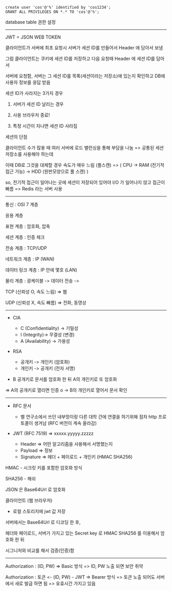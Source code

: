 ```
create user 'cos'@'%' identified by 'cos1234';
GRANT ALL PRIVILEGES ON *.* TO 'cos'@'%';
```
database table 권한 설정 

-------------------------------------------------------
JWT = JSON WEB TOKEN

클라이언트가 서버에 최초 요청시 서버가 세션 ID를 만들어서 Header 에 담아서 보냄

그럼 클라이언트는 쿠키에 세션 ID를 저장하고 다음 요청때 Header 에 세션 ID를 담아서

서버에 요청함, 서버는 그 세션 ID를 목록(세션이라는 저장소)에 있는지 확인하고 DB에 사용자 정보를 응답 받음

세션 ID가 사라지는 3가지 경우

1. 서버가 세션 ID 날리는 경우

2. 사용 브라우저 종료!

3. 특정 시간이 지나면 세션 ID 사라짐

세션의 단점

클라이언트 수가 많읗 때 여러 서버에 로드 밸런싱을 통해 부담을 나눔 => 공통된 세션 저장소를 사용해야 하는데

이때 DB로 그것을 대체할 경우 속도가 매우 느림 (풀스캔) => ( CPU -> RAM (전기적 접근 가능) -> HDD (원판모양으로 풀 스캔) )

so, 전기적 접근이 일어나는 곳에 세션이 저장되어 있어야 I/O 가 일어나지 않고 접근이 빠름 => Redis 라는 서버 사용

------------------------------------------------------------------------

통신 : OSI 7 계층

응용 계층

표현 계층 : 암호화, 압축

세션 계층 : 인증 체크

전송 계층 : TCP/UDP

네트워크 계층 : IP (WAN)

데이터 링크 계층 : IP 안에 몇호 (LAN)

물리 계층 : 광케이블     -> 데이터 전송 ->

TCP (신뢰성 O, 속도 느림) => 웹

UDP (신뢰성 X, 속도 빠름) => 전화, 동영상

------------------------------------------------------------------------------
- CIA
    - C (Confidentiality) -> 기밀성
    - I (Integrity)-> 무결성 (변경)
    - A (Availability) -> 가용성


- RSA
    - 공개키 -> 개인키 (암호화)
    - 개인키 -> 공개키 (전자 서명)


- B 공개키로 문서를 암호화 한 뒤 A의 개인키로 또 암호화

=> A의 공개키로 열리면 인증 o -> B의 개인키로 열어서 문서 확인

-----------------------------------------------------------------

- RFC 문서
    - 벨 연구소에서 쓰던 내부망이랑 다른 대학 간에 연결을 하기위해 점차 http 프로토콜이 생겨남 (RFC 버전이 계속 올라감)

- JWT (RFC 7519) => xxxxx.yyyyy.zzzzz
    - Header => 어떤 알고리즘을 사용해서 서명했는지
    - Payload => 정보
    - Signature => 헤더 + 페이로드 + 개인키 (HMAC SHA256)

HMAC - 시크릿 키를 포함한 암호화 방식

SHA256 - 해쉬

JSON 은 Base64Url 로 암호화

클라이언트 (웹 브라우저)

- 로컬 스토리지에 jwt 값 저장

서버에서는 Base64Url 로 디코딩 한 후,

헤더와 페이로드, 서버가 가지고 있는 Secret key 로 HMAC SHA256 를 이용해서 암호화 한 뒤

시그니처와 비교를 해서 검증(인증)함

------------------------------------------------------------

Authorization : (ID, PW)
=> Basic 방식
=> ID, PW 노출 되면 보안 취약

Authorization : 토큰 <- (ID, PW) - JWT 
=> Bearer 방식
=> 토큰 노출 되어도 서버에서 새로 발급 하면 됨
=> 유효시간 가지고 있음